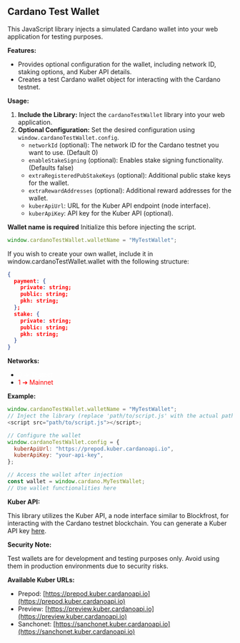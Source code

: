 ## Cardano Test Wallet

This JavaScript library injects a simulated Cardano wallet into your web application for testing purposes.

**Features:**

- Provides optional configuration for the wallet, including network ID, staking options, and Kuber API details.
- Creates a test Cardano wallet object for interacting with the Cardano testnet.

**Usage:**

1. **Include the Library:** Inject the `cardanoTestWallet` library into your web application.
2. **Optional Configuration:** Set the desired configuration using `window.cardanoTestWallet.config`.
   - `networkId` (optional): The network ID for the Cardano testnet you want to use. (Default 0)
   - `enableStakeSigning` (optional): Enables stake signing functionality. (Defaults false)
   - `extraRegisteredPubStakeKeys` (optional): Additional public stake keys for the wallet.
   - `extraRewardAddresses` (optional): Additional reward addresses for the wallet.
   - `kuberApiUrl`: URL for the Kuber API endpoint (node interface).
   - `kuberApiKey`: API key for the Kuber API (optional).

**Wallet name is required**
Initialize this before injecting the script.

```javascript
window.cardanoTestWallet.walletName = "MyTestWallet";
```

If you wish to create your own wallet, include it in window.cardanoTestWallet.wallet with the following structure:

```json
{
  payment: {
    private: string;
    public: string;
    pkh: string;
  };
  stake: {
    private: string;
    public: string;
    pkh: string;
  }
}
```

**Networks:**

- <span style="color:white">0 ➔ Testnet</span>
- <span style="color:red">1 ➔ Mainnet</span>

**Example:**

```javascript
window.cardanoTestWallet.walletName = "MyTestWallet";
// Inject the library (replace 'path/to/script.js' with the actual path)
<script src="path/to/script.js"></script>;

// Configure the wallet
window.cardanoTestWallet.config = {
  kuberApiUrl: "https://prepod.kuber.cardanoapi.io",
  kuberApiKey: "your-api-key",
};

// Access the wallet after injection
const wallet = window.cardano.MyTestWallet;
// Use wallet functionalities here
```

**Kuber API:**

This library utilizes the Kuber API, a node interface similar to Blockfrost, for interacting with the Cardano testnet blockchain. You can generate a Kuber API key [here](https://kuberide.com/kuber/settings/api-keys/).

**Security Note:**

Test wallets are for development and testing purposes only. Avoid using them in production environments due to security risks.

**Available Kuber URLs:**

- Prepod: [https://prepod.kuber.cardanoapi.io](https://prepod.kuber.cardanoapi.io)
- Preview: [https://preview.kuber.cardanoapi.io](https://preview.kuber.cardanoapi.io)
- Sanchonet: [https://sanchonet.kuber.cardanoapi.io](https://sanchonet.kuber.cardanoapi.io)
